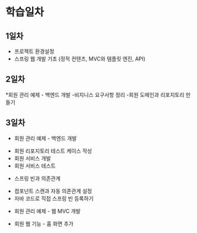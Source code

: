# 학습일차



## 1일차
- 프로젝트 환경설정
- 스프링 웹 개발 기초 (정적 컨텐츠, MVC와 템플릿 엔진, API)

## 2일차
*회원 관리 예제 - 백엔드 개발
-비지니스 요구사항 정리
-회원 도메인과 리포지토리 만들기

## 3일차
- 회원 관리 예제 - 백엔드 개발
* 회원 리포지토리 테스트 케이스 작성
* 회원 서비스 개발
* 회원 서비스 테스트
- 스프링 빈과 의존관계
* 컴포넌트 스캔과 자동 의존관계 설정
* 자바 코드로 직접 스프링 빈 등록하기
- 회원 관리 예제 - 웹 MVC 개발
* 회원 웹 기능 - 홈 화면 추가
